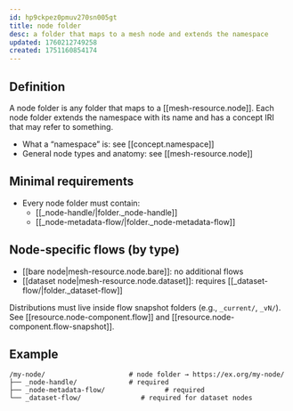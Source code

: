 ```yaml
---
id: hp9ckpez0pmuv270sn005gt
title: node folder
desc: a folder that maps to a mesh node and extends the namespace
updated: 1760212749258
created: 1751160854174
---
```


## Definition

A node folder is any folder that maps to a [[mesh-resource.node]]. Each node folder extends the namespace with its name and has a concept IRI that may refer to something. 

- What a “namespace” is: see [[concept.namespace]]
- General node types and anatomy: see [[mesh-resource.node]]

## Minimal requirements

- Every node folder must contain:
  - [[_node-handle/|folder._node-handle]]
  - [[_node-metadata-flow/|folder._node-metadata-flow]]

## Node-specific flows (by type)

- [[bare node|mesh-resource.node.bare]]: no additional flows 
- [[dataset node|mesh-resource.node.dataset]]: requires [[_dataset-flow/|folder._dataset-flow]]

Distributions must live inside flow snapshot folders (e.g., `_current/`, `_vN/`). See [[resource.node-component.flow]] and [[resource.node-component.flow-snapshot]].

## Example

```file
/my-node/                     # node folder → https://ex.org/my-node/
├── _node-handle/             # required
├── _node-metadata-flow/               # required
└── _dataset-flow/               # required for dataset nodes
